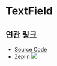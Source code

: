 # TextField

## 연관 링크

- <a href="https://github.com/toss/tds-web/blob/master/src/react/components/TextFieldBig/TextFieldBig.tsx" target="_blank">Source Code</a>
- <a href="https://zpl.io/aRY8xxK" target="_blank">Zeplin
  ![](https://cdn.zeplin.io/5a1b7b191cf622c5d960da17/screens/52EC819F-D9D3-43A3-AF1C-607976BBA96C.png)</a>
